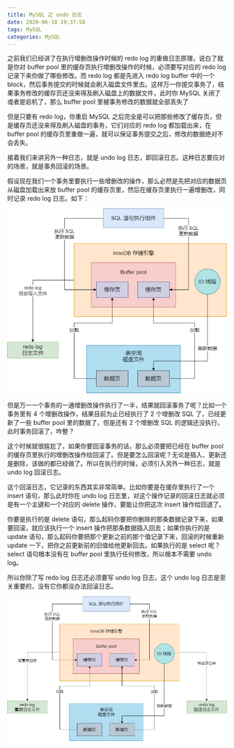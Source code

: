 ```yaml
---
title: MySQL 之 undo 日志
date: 2020-06-18 19:37:58
tags: MySQL
categories: MySQL
---
```


之前我们已经讲了在执行增删改操作时候的 redo log 的重做日志原理，说白了就是你对 buffer pool 里的缓存页执行增删改操作的时候，必须要写对应的 redo log 记录下来你做了哪些修改。而 redo log 都是先进入 redo log buffer 中的一个 block，然后事务提交的时候就会刷入磁盘文件里去。这样万一你提交事务了，结果事务修改的缓存页还没来得及刷入磁盘上的数据文件，此时你 MySQL 关闭了或者是宕机了，那么 buffer pool 里被事务修改的数据就全部丢失了



但是只要有 redo log，你重启 MySQL 之后完全是可以把那些修改了缓存页，但是缓存页还没来得及刷入磁盘的事务，它们对应的 redo log 都加载出来，在 buffer pool 的缓存页里重做一遍，就可以保证事务提交之后，修改的数据绝对不会丢失。



接着我们来讲另外一种日志，就是 undo log 日志，即回滚日志。这种日志要应对的场景，就是事务回滚的场景。



假设现在我们一个事务里要执行一些增删改的操作，那么必然是先把对应的数据页从磁盘加载出来放 buffer pool 的缓存页里，然后在缓存页里执行一遍增删改，同时记录 redo log 日志。如下：

![MySQL](MySQL-之-undo-日志/MySQL.png)



但是万一一个事务的一通增删改操作执行了一半，结果就回滚事务了呢？比如一个事务里有 4 个增删改操作，结果目前为止已经执行了 2 个增删改 SQL 了，已经更新了一些 buffer pool 里的数据了，但是还有 2 个增删改 SQL 的逻辑还没执行，此时事务回滚了，咋整？



这个时候就很尴尬了，如果你要回滚事务的话，那么必须要把已经在 buffer pool 的缓存页里执行的增删改操作给回滚了。但是要怎么回滚呢？无论是插入、更新还是删除，该做的都已经做了。所以在执行的时候，必须引入另外一种日志，就是 undo log 回滚日志。



这个回滚日志，它记录的东西其实非常简单。比如你要是在缓存里执行了一个 insert 语句，那么此时你在 undo log 日志里，对这个操作记录的回滚日志就必须是有一个主键和一个对应的 delete 操作，要能让你把这次 insert 操作给回退了。



你要是执行的是 delete 语句，那么起码你要把你删除的那条数据记录下来，如果要回滚，就应该执行一个 insert 操作把那条数据插入回去；如果你执行的是 update 语句，那么起码你要把那个更新之前的那个值记录下来，回滚的时候重新 update 一下，把你之前更新前的旧值给他更新回去。如果执行的是 select 呢？select 语句根本没有在 buffer pool 里执行任何修改，所以根本不需要 undo log。



所以你除了写 redo log 日志还必须要写 undo log 日志，这个 undo log 日志是至关重要的，没有它你都没办法回滚日志。

![写回滚日志](MySQL-之-undo-日志/写回滚日志.png)



